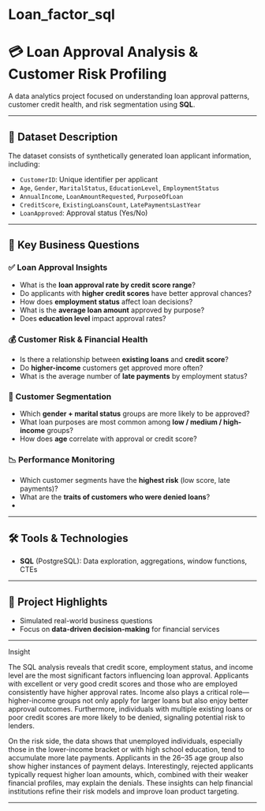 # Loan_factor_sql

# 💳 Loan Approval Analysis & Customer Risk Profiling

A data analytics project focused on understanding loan approval patterns, customer credit health, and risk segmentation using **SQL**.

---

## 📁 Dataset Description

The dataset consists of synthetically generated loan applicant information, including:

- `CustomerID`: Unique identifier per applicant
- `Age`, `Gender`, `MaritalStatus`, `EducationLevel`, `EmploymentStatus`
- `AnnualIncome`, `LoanAmountRequested`, `PurposeOfLoan`
- `CreditScore`, `ExistingLoansCount`, `LatePaymentsLastYear`
- `LoanApproved`: Approval status (Yes/No)

---

## 📌 Key Business Questions

### ✅ Loan Approval Insights
- What is the **loan approval rate by credit score range**?
- Do applicants with **higher credit scores** have better approval chances?
- How does **employment status** affect loan decisions?
- What is the **average loan amount** approved by purpose?
- Does **education level** impact approval rates?

### 💰 Customer Risk & Financial Health
- Is there a relationship between **existing loans** and **credit score**?
- Do **higher-income** customers get approved more often?
- What is the average number of **late payments** by employment status?

### 👥 Customer Segmentation
- Which **gender + marital status** groups are more likely to be approved?
- What loan purposes are most common among **low / medium / high-income** groups?
- How does **age** correlate with approval or credit score?

### 📉 Performance Monitoring
- Which customer segments have the **highest risk** (low score, late payments)?
- What are the **traits of customers who were denied loans**?
- 
---

## 🛠 Tools & Technologies

- **SQL** (PostgreSQL): Data exploration, aggregations, window functions, CTEs

---


## 🚀 Project Highlights

- Simulated real-world business questions
- Focus on **data-driven decision-making** for financial services

---

Insight 

The SQL analysis reveals that credit score, employment status, and income level are the most significant factors influencing loan approval. Applicants with excellent or very good credit scores and those who are employed consistently have higher approval rates. Income also plays a critical role—higher-income groups not only apply for larger loans but also enjoy better approval outcomes. Furthermore, individuals with multiple existing loans or poor credit scores are more likely to be denied, signaling potential risk to lenders.

On the risk side, the data shows that unemployed individuals, especially those in the lower-income bracket or with high school education, tend to accumulate more late payments. Applicants in the 26–35 age group also show higher instances of payment delays. Interestingly, rejected applicants typically request higher loan amounts, which, combined with their weaker financial profiles, may explain the denials. These insights can help financial institutions refine their risk models and improve loan product targeting.

---

